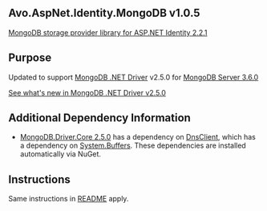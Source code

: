 ## Avo.AspNet.Identity.MongoDB v1.0.5 ##

[MongoDB storage provider library for ASP.NET Identity 2.2.1](https://www.nuget.org/packages/Avo.AspNet.Identity.MongoDB)

## Purpose ##

Updated to support [MongoDB .NET Driver](http://mongodb.github.io/mongo-csharp-driver/) v2.5.0 for [MongoDB Server 3.6.0](https://docs.mongodb.com/manual/release-notes/3.6/)

[See what's new in MongoDB .NET Driver v2.5.0](http://mongodb.github.io/mongo-csharp-driver/2.5/what_is_new/)

## Additional Dependency Information ##

* [MongoDB.Driver.Core 2.5.0](https://www.nuget.org/packages/MongoDB.Driver.Core/2.5.0) has a dependency on [DnsClient](https://www.nuget.org/packages/DnsClient/), which has a dependency on [System.Buffers](https://www.nuget.org/packages/System.Buffers/). These dependencies are installed automatically via NuGet.


## Instructions ##
Same instructions in [README](https://github.com/alsitebro/Avo-AspNet-Identity-MongoDB/blob/master/README.md) apply.